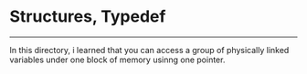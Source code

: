 # Structures, Typedef
-----------------------------------------------------
In this directory, i learned that you can access a group   of physically linked variables under one block of memory usinng one pointer.
